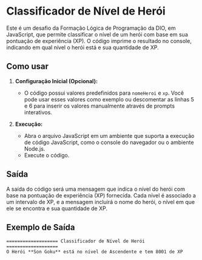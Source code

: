 # Classificador de Nível de Herói

Este é um desafio da Formação Lógica de Programação da DIO, em JavaScript, que permite classificar o nível de um herói com base em sua pontuação de experiência (XP). O código imprime o resultado no console, indicando em qual nível o herói está e sua quantidade de XP.

## Como usar

1. **Configuração Inicial (Opcional):**
   - O código possui valores predefinidos para `nomeHeroi` e `xp`. Você pode usar esses valores como exemplo ou descomentar as linhas 5 e 6 para inserir os valores manualmente através de prompts interativos.

2. **Execução:**
   - Abra o arquivo JavaScript em um ambiente que suporta a execução de código JavaScript, como o console do navegador ou o ambiente Node.js.
   - Execute o código.

## Saída
A saída do código será uma mensagem que indica o nível do herói com base na pontuação de experiência (XP) fornecida. Cada nível é associado a um intervalo de XP, e a mensagem incluirá o nome do herói, o nível em que ele se encontra e sua quantidade de XP.

## Exemplo de Saída

```
=================== Classificador de Nível de Herói ===================
O Herói **Son Goku** está no nível de Ascendente e tem 8001 de XP
```

